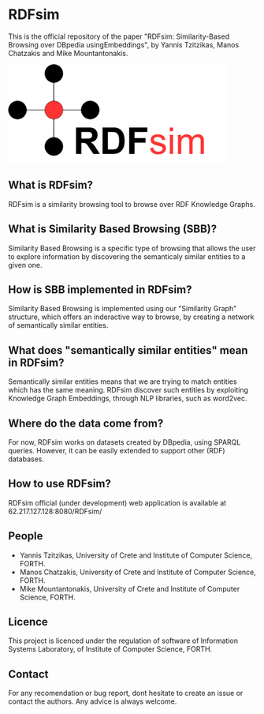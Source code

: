 # RDFsim

This is the official repository of the paper "RDFsim: Similarity-Based Browsing over DBpedia usingEmbeddings", by Yannis Tzitzikas, Manos Chatzakis and Mike Mountantonakis.

<img src="https://github.com/MChatzakis/RDFsim/blob/main/RDFsim/src/main/webapp/icons/rdfsim-logo4.png" alt="RDFsim Logo" height="200"> 

## What is RDFsim?
RDFsim is a similarity browsing tool to browse over RDF Knowledge Graphs. 

## What is Similarity Based Browsing (SBB)?
Similarity Based Browsing is a specific type of browsing that allows the user to explore information by discovering the semanticaly similar entities to a given one.

## How is SBB implemented in RDFsim?
Similarity Based Browsing is implemented using our "Similarity Graph" structure, which offers an inderactive way to browse, by creating a network of semantically similar entities.

## What does "semantically similar entities" mean in RDFsim?
Semantically similar entities means that we are trying to match entities which has the same meaning. RDFsim discover such entities by exploiting Knowledge Graph Embeddings, through NLP libraries, such as word2vec.

## Where do the data come from?
For now, RDFsim works on datasets created by DBpedia, using SPARQL queries. However, it can be easily extended to support other (RDF) databases.

## How to use RDFsim?
RDFsim official (under development) web application is available at 62.217.127.128:8080/RDFsim/

## People
  - Yannis Tzitzikas, University of Crete and Institute of Computer Science, FORTH.
  - Manos Chatzakis, University of Crete and Institute of Computer Science, FORTH.
  - Mike Mountantonakis, University of Crete and Institute of Computer Science, FORTH.

## Licence
This project is licenced under the regulation of software of Information Systems Laboratory, of Institute of Computer Science, FORTH.

## Contact
For any recomendation or bug report, dont hesitate to create an issue or contact the authors. Any advice is always welcome.

